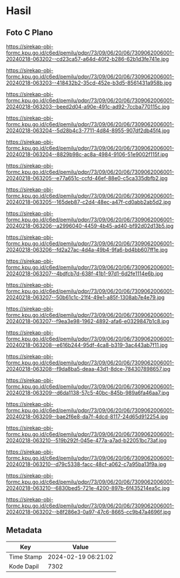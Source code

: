 # Hasil

## Foto C Plano

https://sirekap-obj-formc.kpu.go.id/c6ed/pemilu/pdpr/73/09/06/20/06/7309062006001-20240218-063202--cd23ca57-a64d-40f2-b286-62b1d3fe741e.jpg

https://sirekap-obj-formc.kpu.go.id/c6ed/pemilu/pdpr/73/09/06/20/06/7309062006001-20240218-063203--418432b2-35cd-452e-b3d5-8561431a958b.jpg

https://sirekap-obj-formc.kpu.go.id/c6ed/pemilu/pdpr/73/09/06/20/06/7309062006001-20240218-063203--beed2d04-a90e-491c-ad92-7ccba770115c.jpg

https://sirekap-obj-formc.kpu.go.id/c6ed/pemilu/pdpr/73/09/06/20/06/7309062006001-20240218-063204--5d28b4c3-7711-4d84-8955-907df2db45f4.jpg

https://sirekap-obj-formc.kpu.go.id/c6ed/pemilu/pdpr/73/09/06/20/06/7309062006001-20240218-063204--8829b98c-ac8a-4984-9106-51e9002f115f.jpg

https://sirekap-obj-formc.kpu.go.id/c6ed/pemilu/pdpr/73/09/06/20/06/7309062006001-20240218-063205--e77a651c-ccfd-46ef-88e0-c5ca335dbfb2.jpg

https://sirekap-obj-formc.kpu.go.id/c6ed/pemilu/pdpr/73/09/06/20/06/7309062006001-20240218-063205--165deb87-c2d4-48ec-a47f-cd0abb2ab5d2.jpg

https://sirekap-obj-formc.kpu.go.id/c6ed/pemilu/pdpr/73/09/06/20/06/7309062006001-20240218-063206--a2996040-4459-4b45-ad40-bf92d02d13b5.jpg

https://sirekap-obj-formc.kpu.go.id/c6ed/pemilu/pdpr/73/09/06/20/06/7309062006001-20240218-063206--fd2a27ac-4d4a-49b4-9fa6-bd4bb607ff1e.jpg

https://sirekap-obj-formc.kpu.go.id/c6ed/pemilu/pdpr/73/09/06/20/06/7309062006001-20240218-063207--4bdfcb7d-638f-41b1-97d1-6d2fe1114e6b.jpg

https://sirekap-obj-formc.kpu.go.id/c6ed/pemilu/pdpr/73/09/06/20/06/7309062006001-20240218-063207--50b61c1c-21f4-49e1-a85f-1308ab7e4e79.jpg

https://sirekap-obj-formc.kpu.go.id/c6ed/pemilu/pdpr/73/09/06/20/06/7309062006001-20240218-063207--f9ea3e98-1962-4892-afa6-e0329847b1c8.jpg

https://sirekap-obj-formc.kpu.go.id/c6ed/pemilu/pdpr/73/09/06/20/06/7309062006001-20240218-063208--e616b244-95df-4ca8-b319-3ac443ab7f11.jpg

https://sirekap-obj-formc.kpu.go.id/c6ed/pemilu/pdpr/73/09/06/20/06/7309062006001-20240218-063208--f9da8ba5-deaa-43d1-8dce-784307898657.jpg

https://sirekap-obj-formc.kpu.go.id/c6ed/pemilu/pdpr/73/09/06/20/06/7309062006001-20240218-063209--d6da1138-57c5-40bc-845b-989a6fa46aa7.jpg

https://sirekap-obj-formc.kpu.go.id/c6ed/pemilu/pdpr/73/09/06/20/06/7309062006001-20240218-063209--bae2f6e8-da7f-4dcd-8117-24d65d912254.jpg

https://sirekap-obj-formc.kpu.go.id/c6ed/pemilu/pdpr/73/09/06/20/06/7309062006001-20240218-063210--519b292f-045e-477a-a7ad-b22051bc73af.jpg

https://sirekap-obj-formc.kpu.go.id/c6ed/pemilu/pdpr/73/09/06/20/06/7309062006001-20240218-063210--d79c5338-facc-48cf-a062-c7a95ba13f9a.jpg

https://sirekap-obj-formc.kpu.go.id/c6ed/pemilu/pdpr/73/09/06/20/06/7309062006001-20240218-063210--6830bed5-721e-4200-897b-6f435214ea5c.jpg

https://sirekap-obj-formc.kpu.go.id/c6ed/pemilu/pdpr/73/09/06/20/06/7309062006001-20240218-063202--b8f286e3-0a97-47c6-8665-cc9b47a4696f.jpg


## Metadata

| Key        | Value               |
| ---------- | ------------------- |
| Time Stamp | 2024-02-19 06:21:02 |
| Kode Dapil | 7302                |




